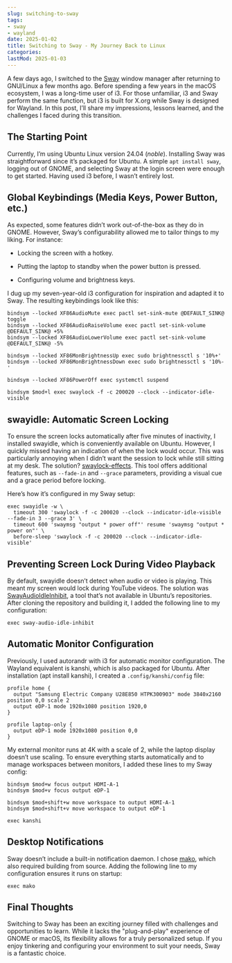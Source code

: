 ```yaml
---
slug: switching-to-sway
tags:
- sway
- wayland
date: 2025-01-02
title: Switching to Sway - My Journey Back to Linux
categories:
lastMod: 2025-01-03
---
```

A few days ago, I switched to the [Sway](https://swaywm.org/) window manager after returning to GNU/Linux a few months ago. Before spending a few years in the macOS ecosystem, I was a long-time user of i3. For those unfamiliar, i3 and Sway perform the same function, but i3 is built for X.org while Sway is designed for Wayland. In this post, I’ll share my impressions, lessons learned, and the challenges I faced during this transition.

## The Starting Point

Currently, I’m using Ubuntu Linux version 24.04 (*noble*). Installing Sway was straightforward since it’s packaged for Ubuntu. A simple `apt install sway`, logging out of GNOME, and selecting Sway at the login screen were enough to get started. Having used i3 before, I wasn’t entirely lost.

## Global Keybindings (Media Keys, Power Button, etc.)

As expected, some features didn’t work out-of-the-box as they do in GNOME. However, Sway’s configurability allowed me to tailor things to my liking. For instance:

  + Locking the screen with a hotkey.

  + Putting the laptop to standby when the power button is pressed.

  + Configuring volume and brightness keys.

I dug up my seven-year-old i3 configuration for inspiration and adapted it to Sway. The resulting keybindings look like this:

```
bindsym --locked XF86AudioMute exec pactl set-sink-mute @DEFAULT_SINK@ toggle
bindsym --locked XF86AudioRaiseVolume exec pactl set-sink-volume @DEFAULT_SINK@ +5%
bindsym --locked XF86AudioLowerVolume exec pactl set-sink-volume @DEFAULT_SINK@ -5%

bindsym --locked XF86MonBrightnessUp exec sudo brightnessctl s '10%+'
bindsym --locked XF86MonBrightnessDown exec sudo brightnessctl s '10%-'

bindsym --locked XF86PowerOff exec systemctl suspend

bindsym $mod+l exec swaylock -f -c 200020 --clock --indicator-idle-visible
```

## swayidle: Automatic Screen Locking

To ensure the screen locks automatically after five minutes of inactivity, I installed swayidle, which is conveniently available on Ubuntu. However, I quickly missed having an indication of when the lock would occur. This was particularly annoying when I didn’t want the session to lock while still sitting at my desk. The solution? [swaylock-effects](https://github.com/mortie/swaylock-effects). This tool offers additional features, such as `--fade-in` and `--grace` parameters, providing a visual cue and a grace period before locking.

Here’s how it’s configured in my Sway setup:

```
exec swayidle -w \
  timeout 300 'swaylock -f -c 200020 --clock --indicator-idle-visible --fade-in 3 --grace 3' \
  timeout 600 'swaymsg "output * power off"' resume 'swaymsg "output * power on"' \
  before-sleep 'swaylock -f -c 200020 --clock --indicator-idle-visible'
```

## Preventing Screen Lock During Video Playback

By default, swayidle doesn’t detect when audio or video is playing. This meant my screen would lock during YouTube videos. The solution was [SwayAudioIdleInhibit](https://github.com/ErikReider/SwayAudioIdleInhibit), a tool that’s not available in Ubuntu’s repositories. After cloning the repository and building it, I added the following line to my configuration:

```
exec sway-audio-idle-inhibit
```

## Automatic Monitor Configuration

Previously, I used autorandr with i3 for automatic monitor configuration. The Wayland equivalent is kanshi, which is also packaged for Ubuntu. After installation (apt install kanshi), I created a `.config/kanshi/config` file:

```
profile home {
  output "Samsung Electric Company U28E850 HTPK300903" mode 3840x2160 position 0,0 scale 2
  output eDP-1 mode 1920x1080 position 1920,0
}

profile laptop-only {
  output eDP-1 mode 1920x1080 position 0,0
}
```


My external monitor runs at 4K with a scale of 2, while the laptop display doesn’t use scaling. To ensure everything starts automatically and to manage workspaces between monitors, I added these lines to my Sway config:

```
bindsym $mod+w focus output HDMI-A-1
bindsym $mod+v focus output eDP-1

bindsym $mod+shift+w move workspace to output HDMI-A-1
bindsym $mod+shift+v move workspace to output eDP-1

exec kanshi
```

## Desktop Notifications

Sway doesn’t include a built-in notification daemon. I chose [mako](https://github.com/emersion/mako), which also required building from source. Adding the following line to my configuration ensures it runs on startup:

```
exec mako
```

## Final Thoughts

Switching to Sway has been an exciting journey filled with challenges and opportunities to learn. While it lacks the "plug-and-play" experience of GNOME or macOS, its flexibility allows for a truly personalized setup. If you enjoy tinkering and configuring your environment to suit your needs, Sway is a fantastic choice.
